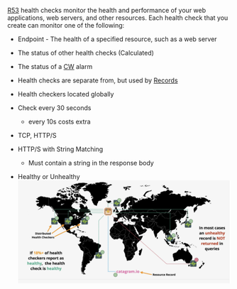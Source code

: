[R53](R53.md) health checks monitor the health and performance of your web applications, web servers, and other resources. Each health check that you create can monitor one of the following:

- Endpoint - The health of a specified resource, such as a web server
- The status of other health checks (Calculated)
- The status of a [CW](../../Messages-Logs/CW/CW.md) alarm

- Health checks are separate from, but used by [Records](DNS%20Record%20Types.md)
- Health checkers located globally
- Check every 30 seconds
	- every 10s costs extra
- TCP, HTTP/S
- HTTP/S with String Matching
	- Must contain a string in the response body
- Healthy or Unhealthy
![Pasted image 20250317213109.png](_atts/Pasted%20image%2020250317213109.png)